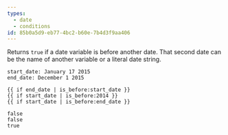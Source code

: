```yaml
---
types:
  - date
  - conditions
id: 85b0a5d9-eb77-4bc2-b60e-7b4d3f9aa406
---
```

Returns `true` if a date variable is before another date. That second date can be the name of another variable or a literal date string.

```.language-yaml
start_date: January 17 2015
end_date: December 1 2015
```

```
{{ if end_date | is_before:start_date }}
{{ if start_date | is_before:2014 }}
{{ if start_date | is_before:end_date }}
```

```.language-output
false
false
true
```


